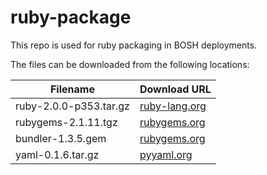 ruby-package
============
This repo is used for ruby packaging in BOSH deployments.

The files can be downloaded from the following locations:

| Filename | Download URL |
| -------- | ------------ |
| ruby-2.0.0-p353.tar.gz | [ruby-lang.org](http://cache.ruby-lang.org/pub/ruby/2.0/ruby-2.0.0-p353.tar.gz) |
| rubygems-2.1.11.tgz | [rubygems.org](http://production.cf.rubygems.org/rubygems/rubygems-2.1.11.tgz) |
| bundler-1.3.5.gem | [rubygems.org](https://rubygems.org/downloads/bundler-1.3.5.gem) |
| yaml-0.1.6.tar.gz | [pyyaml.org](http://pyyaml.org/download/libyaml/yaml-0.1.6.tar.gz) |
